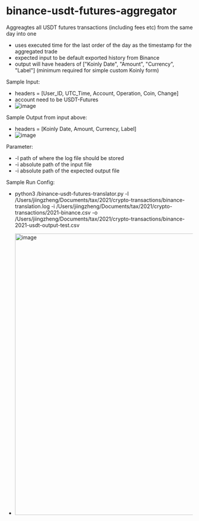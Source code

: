 # binance-usdt-futures-aggregator
Aggreagtes all USDT futures transactions (including fees etc) from the same day into one

- uses executed time for the last order of the day as the timestamp for the aggregated trade
- expected input to be default exported history from Binance
- output will have headers of ["Koinly Date", "Amount", "Currency", "Label"] (minimum required for simple custom Koinly form)

Sample Input:
* headers = [User_ID, UTC_Time, Account, Operation, Coin, Change]
* account need to be USDT-Futures
* ![image](https://user-images.githubusercontent.com/71180448/163087697-65448ca6-8f7c-4299-b132-76f6a5e2cae2.png)


Sample Output from input above:
* headers = [Koinly Date, Amount, Currency, Label]
* ![image](https://user-images.githubusercontent.com/71180448/163087860-d375fc67-8bc7-43c3-ab53-1d33bc53e1eb.png)

Parameter:
* -l path of where the log file should be stored
* -i absolute path of the input file
* -i absolute path of the expected output file

Sample Run Config:
* python3 /binance-usdt-futures-translator.py -l /Users/jiingzheng/Documents/tax/2021/crypto-transactions/binance-translation.log -i /Users/jiingzheng/Documents/tax/2021/crypto-transactions/2021-binance.csv -o /Users/jiingzheng/Documents/tax/2021/crypto-transactions/binance-2021-usdt-output-test.csv

* <img width="760" alt="image" src="https://user-images.githubusercontent.com/71180448/163088603-9c6ab280-b892-4bd8-a6df-880bb2e4451d.png">
